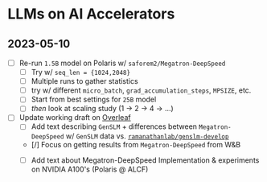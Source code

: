 # LLMs on AI Accelerators

## 2023-05-10
- [ ] Re-run `1.5B` model on Polaris w/ `saforem2/Megatron-DeepSpeed`
	- [ ] Try w/ `seq_len = {1024,2048}`
	- [ ] Multiple runs to gather statistics
	- [ ] try w/ different `micro_batch`, `grad_accumulation_steps`, `MPSIZE`, etc.
	- [ ] Start from best settings for `25B` model
	- [ ] _then_ look at scaling study (1 → 2 → 4 → ...)
- [ ] Update working draft on [Overleaf](https://www.overleaf.com/project/6437e62ceed37522113547e5)
	- [ ] Add text describing `GenSLM` + differences between `Megatron-DeepSpeed` w/ `GenSLM` data vs. [`ramanathanlab/genslm-develop`](https://github.com/ramanathanlab/genslm-develop)
	- [/] Focus on getting results from `Megatron-DeepSpeed` from W&B
	- [ ] Add text about Megatron-DeepSpeed Implementation & experiments on NVIDIA A100's (Polaris @ ALCF)

